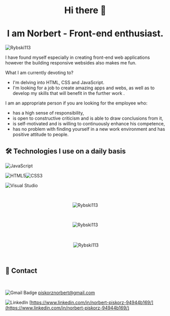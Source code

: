 


<h1 align="center">Hi there 👋</h1>

<h1 align="center">I am Norbert -  Front-end enthusiast.</h1>

<p align="left"> <img src="https://komarev.com/ghpvc/?username=Rybski113&label=Profile%20views&color=0e75b6&style=flat" alt="Rybski113" /> </p>

I have found myself especially in creating front-end web applications however the building responsive websides also makes me fun.

What I am currently devoting to?


- I'm delving into HTML, CSS and JavaScript.
- I'm looking for a job to create amazing apps and webs, as well as to develop my skills that will benefit in the further work .



I am an appropriate person if you are looking for the employee who:

- has a high sense of responsibility,
- is open to constructive criticism and is able to draw conclusions from it,
- is self-motivated and is willing to continuously enhance his competence,
- has no problem with finding yourself in a new work environment and has positive attitude to people. 



##  🛠️ Technologies I use on a daily basis 



![JavaScript](https://img.shields.io/badge/javascript-%23323330.svg?style=for-the-badge&logo=javascript&logoColor=%23F7DF1E)



![HTML5](https://img.shields.io/badge/html5-%23E34F26.svg?style=for-the-badge&logo=html5&logoColor=white)![CSS3](https://img.shields.io/badge/css3-%231572B6.svg?style=for-the-badge&logo=css3&logoColor=white)










![Visual Studio](https://img.shields.io/badge/Visual%20Studio-5C2D91.svg?style=for-the-badge&logo=visual-studio&logoColor=white)


&nbsp;

<p align="center"><img align="center" src="https://github-readme-streak-stats.herokuapp.com?user=Rybski113&theme=github-light&hide_border=true&date_format=j%2Fn%5B%2FY%5D&border=FFFFFF&background=FFFFFF&count_private=true" alt="Rybski113" /></p>

&nbsp;

<p align="center"><img align="center" src="https://github-readme-stats.vercel.app/api/top-langs?username=Rybski113&show_icons=true&locale=en&layout=compact" alt="Rybski113" /></p>

&nbsp;

<p align="center">&nbsp;<img align="center" src="https://github-readme-stats.vercel.app/api?username=Rybski113&show_icons=true&locale=en" alt="Rybski113" /></p>





&nbsp;

## 💬 Contact

&nbsp;



![Gmail Badge](https://img.shields.io/badge/-Gmail-c14438?style=for-the-badge&logo=Gmail&logoColor=white)    piskorznorbert@gmail.com

![LinkedIn](https://img.shields.io/badge/-LinkedIn-blue?style=for-the-badge&logo=Linkedin&logoColor=white)   [https://www.linkedin.com/in/norbert-piskorz-94944b169/](https://www.linkedin.com/in/norbert-piskorz-94944b169/)
